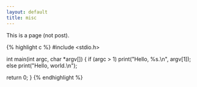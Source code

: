 ```yaml
---
layout: default
title: misc
---
```


This is a page (not post).

{% highlight c %}
#include <stdio.h>

int main(int argc, char *argv[])
{
  if (argc > 1)
    print("Hello, %s.\n", argv[1]);
  else
    print("Hello, world.\n");

  return 0;
}
{% endhighlight %}
